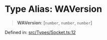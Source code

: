 # Type Alias: WAVersion

> **WAVersion**: \[`number`, `number`, `number`\]

Defined in: [src/Types/Socket.ts:12](https://github.com/Fokusdotid/Baileys/blob/4cdf75fe48f9b13e8084d341633612ce49e934bd/src/Types/Socket.ts#L12)
